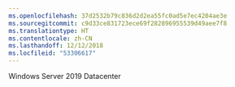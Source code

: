 ```yaml
---
ms.openlocfilehash: 37d2532b79c836d2d2ea55fc0ad5e7ec4204ae3e
ms.sourcegitcommit: c9d33ce831723ece69f282896955539d49aee7f8
ms.translationtype: HT
ms.contentlocale: zh-CN
ms.lasthandoff: 12/12/2018
ms.locfileid: "53306617"
---
```

Windows Server 2019 Datacenter
